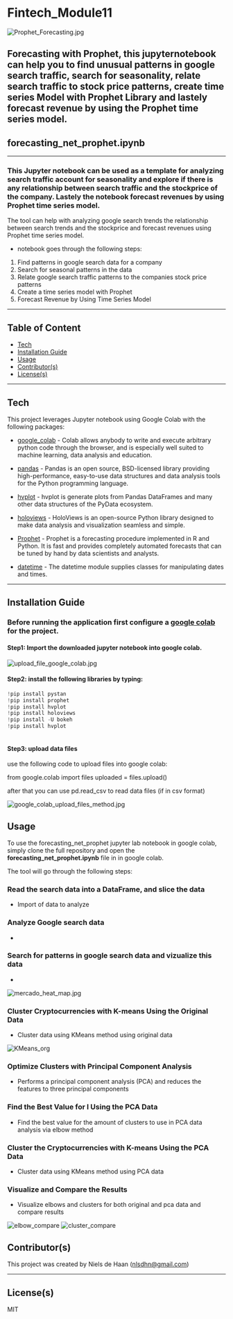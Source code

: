 # Fintech_Module11

![Prophet_Forecasting.jpg](https://github.com/nielsdehaan1977/Fintech_Module11/blob/main/Images/Prophet_Forecasting.jpg)

## Forecasting with Prophet, this jupyternotebook can help you to find unusual patterns in google search traffic, search for seasonality, relate search traffic to stock price patterns, create time series Model with Prophet Library and lastely forecast revenue by using the Prophet time series model. 

## forecasting_net_prophet.ipynb
---

### This Jupyter notebook can be used as a template for analyzing search traffic account for seasonality and explore if there is any relationship between search traffic and the stockprice of the company. Lastely the notebook forecast revenues by using Prophet time series model. 

The tool can help with analyzing google search trends the relationship between search trends and the stockprice and forecast revenues using Prophet time series model.  
* notebook goes through the following steps: 
1. Find patterns in google search data for a company
2. Search for seasonal patterns in the data
3. Relate google search traffic patterns to the companies stock price patterns
4. Create a time series model with Prophet 
5. Forecast Revenue by Using Time Series Model

---
## Table of Content

- [Tech](#technologies)
- [Installation Guide](#installation-guide)
- [Usage](#usage)
- [Contributor(s)](#contributor(s))
- [License(s)](#license(s))

---
## Tech

This project leverages Jupyter notebook using Google Colab with the following packages:

* [google_colab](https://colab.research.google.com/) - Colab allows anybody to write and execute arbitrary python code through the browser, and is especially well suited to machine learning, data analysis and education. 

* [pandas](https://pandas.pydata.org/pandas-docs/stable/index.html) - Pandas is an open source, BSD-licensed library providing high-performance, easy-to-use data structures and data analysis tools for the Python programming language.

* [hvplot](https://hvplot.holoviz.org/user_guide/Plotting.html) - hvplot is generate plots from Pandas DataFrames and many other data structures of the PyData ecosystem.

* [holoviews](https://holoviews.org/) - HoloViews is an open-source Python library designed to make data analysis and visualization seamless and simple.

* [Prophet](https://facebook.github.io/prophet/) - Prophet is a forecasting procedure implemented in R and Python. It is fast and provides completely automated forecasts that can be tuned by hand by data scientists and analysts.

* [datetime](https://docs.python.org/3/library/datetime.html) - The datetime module supplies classes for manipulating dates and times.

---

## Installation Guide

### Before running the application first configure a [google colab](https://colab.research.google.com/) for the project. 

#### Step1: Import the downloaded jupyter notebook into google colab. 

![upload_file_google_colab.jpg](https://github.com/nielsdehaan1977/Fintech_Module11/blob/main/Images/upload_file_google_colab.jpg)

#### Step2: install the following libraries by typing:
```python
!pip install pystan
!pip install prophet
!pip install hvplot
!pip install holoviews
!pip install -U bokeh
!pip install hvplot
    
```
#### Step3: upload data files

use the following code to upload files into google colab:

from google.colab import files
uploaded = files.upload()

after that you can use pd.read_csv to read data files (if in csv format)

![google_colab_upload_files_method.jpg](https://github.com/nielsdehaan1977/Fintech_Module11/blob/main/Images/google_colab_upload_files_method.jpg)


## Usage

To use the forecasting_net_prophet jupyter lab notebook in google colab, simply clone the full repository and open the **forecasting_net_prophet.ipynb** file in in google colab. 

The tool will go through the following steps:

### Read the search data into a DataFrame, and slice the data
* Import of data to analyze

### Analyze Google search data
* 

### Search for patterns in google search data and vizualize this data
* 

![mercado_heat_map.jpg](https://github.com/nielsdehaan1977/Fintech_Module11/blob/main/Images/mercado_heat_map.jpg)

### Cluster Cryptocurrencies with K-means Using the Original Data
* Cluster data using KMeans method using original data

![KMeans_org](https://github.com/nielsdehaan1977/Fintech_Module10/blob/main/Images/scatter_org.jpg)

### Optimize Clusters with Principal Component Analysis

* Performs a principal component analysis (PCA) and reduces the features to three principal components

### Find the Best Value for l Using the PCA Data
* Find the best value for the amount of clusters to use in PCA data analysis via elbow method

### Cluster the Cryptocurrencies with K-means Using the PCA Data
* Cluster data using KMeans method using PCA data

### Visualize and Compare the Results
* Visualize elbows and clusters for both original and pca data and compare results

![elbow_compare](https://github.com/nielsdehaan1977/Fintech_Module10/blob/main/Images/elbow_compare.jpg)
![cluster_compare](https://github.com/nielsdehaan1977/Fintech_Module10/blob/main/Images/cluster_compare.jpg)


## Contributor(s)

This project was created by Niels de Haan (nlsdhn@gmail.com)

---

## License(s)

MIT
